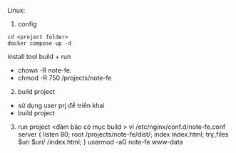 Linux: 
1. config
```
cd <project folder>
docker compose up -d
```

install tool build + run
- chown -R note-fe. 
- chmod -R 750 /projects/note-fe
2. build project
- sử dụng user prj để triển khai 
- build project
3. run project <đảm bảo có mục build >
vi /etc/nginx/conf.d/note-fe.conf
server {
    listen 80;
    root /projects/note-fe/dist/;
    index index.html;
    try_files $uri $uri/ /index.html;
}
usermod -aG note-fe www-data
<!-- add user www-data to group note-fe -->


